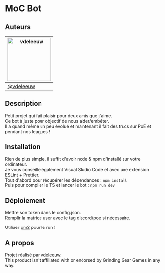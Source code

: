 # MoC Bot

## Auteurs

| [<img alt="vdeleeuw" src="https://avatars0.githubusercontent.com/u/17699276" width="140">](https://github.com/vdeleeuw) |
| --- |
| [@vdeleeuw](https://github.com/vdeleeuw) |

## Description

Petit projet qui fait plaisir pour deux amis que j'aime.  
Ce bot à juste pour objectif de nous aider/embéter.  
Il a quand même un peu évolué et maintenant il fait des trucs sur PoE et pendant nos leagues !

## Installation

Rien de plus simple, il suffit d'avoir node & npm d'installé sur votre ordinateur.  
Je vous conseille également Visual Studio Code et avec une extension ESLint + Prettier.  
Tout d'abord pour récupérer les dépendances : `npm install`  
Puis pour compiler le TS et lancer le bot : `npm run dev`

## Déploiement

Mettre son token dans le config.json.  
Remplir la matrice user avec le tag discord/poe si nécessaire.

Utiliser [pm2](https://medium.com/@aunnnn/automate-digitalocean-deployment-for-node-js-with-git-and-pm2-67a3cfa7a02b) pour le run !

## A propos

Projet réalisé par [vdeleeuw](https://github.com/vdeleeuw).  
This product isn't affiliated with or endorsed by Grinding Gear Games in any way.
